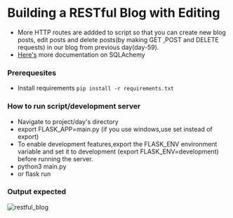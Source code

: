 # Building a RESTful Blog with Editing
-  More HTTP routes are addded to script so that you can create new blog posts, edit posts and delete posts(by making GET ,POST and DELETE requests)
 in our blog from previous day(day-59).
- [Here's](https://flask-sqlalchemy.palletsprojects.com/en/2.x/quickstart/#a-minimal-application) more documentation on SQLAchemy
 
 ### Prerequesites
- Install requirements `pip install -r requirements.txt`

### How to run script/development server
- Navigate to project/day's directory
- export FLASK_APP=main.py (if you use windows,use set instead of export)
- To enable development features,export the FLASK_ENV environment variable and set it to development (export FLASK_ENV=development) before running the server.
- python3 main.py
- or flask run

### Output expected

![restful_blog](https://user-images.githubusercontent.com/101118595/184358540-278f9f4b-bf07-4dda-a3b5-19d6f7949782.jpg)
